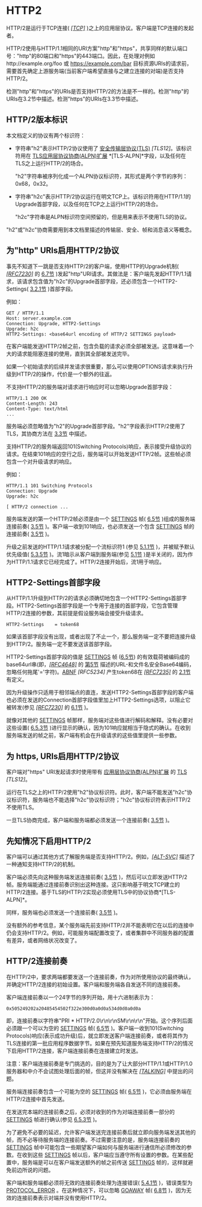 # HTTP2

HTTP/2是运行于TCP连接( [*[TCP]*](https://httpwg.github.io/specs/rfc7540.html#TCP) )之上的应用层协议。客户端是TCP连接的发起者。

HTTP/2使用与HTTP/1.1相同的URI方案"http"和"https"，共享同样的默认端口号："http"的80端口和"https"的443端口。因此，在处理对例如http://example.org/foo 或 https://example.com/bar 目标资源URIs的请求前，需要首先确定上游服务端(当前客户端希望直接与之建立连接的对端)是否支持HTTP/2。

检测"http"和"https"的URIs是否支持HTTP/2的方法是不一样的。检测"http"的URIs在3.2节中描述。检测"https"的URIs在3.3节中描述。

## HTTP/2版本标识

本文档定义的协议有两个标识符：

* 字符串"h2"表示HTTP/2协议使用了 [安全传输层协议(TLS)](https://httpwg.github.io/specs/rfc7540.html#TLS12) *[TLS12]*。该标识符用在 [TLS应用层协议协商(ALPN)扩展](https://httpwg.github.io/specs/rfc7540.html#TLS-ALPN) *[TLS-ALPN]*字段，以及任何在TLS之上运行HTTP/2的场合。

  "h2"字符串被序列化成一个ALPN协议标识符，其形式是两个字节的序列：0x68，0x32。

* 字符串"h2c"表示HTTP/2协议运行在明文TCP上。该标识符用在HTTP/1.1的Upgrade首部字段，以及任何在TCP之上运行HTTP/2的场合。

  "h2c"字符串是ALPN标识符空间预留的，但是用来表示不使用TLS的协议。

"h2"或"h2c"协商需要用到本文档里描述的传输层、安全、帧和消息语义等概念。

## 为"http" URIs启用HTTP/2协议

事先不知道下一跳是否支持HTTP/2的客户端，使用HTTP的Upgrade机制( [*[RFC7230]*](https://httpwg.github.io/specs/rfc7540.html#RFC7230) 的 [6.7节](https://httpwg.github.io/specs/rfc7230.html#header.upgrade) )发起"http"URI请求。其做法是：客户端先发起HTTP/1.1请求，该请求包含值为"h2c"的Upgrade首部字段，还必须包含一个HTTP2-Settings( [3.2.1节](https://httpwg.github.io/specs/rfc7540.html#Http2SettingsHeader) )首部字段。

例如：

```text
GET / HTTP/1.1
Host: server.example.com
Connection: Upgrade, HTTP2-Settings
Upgrade: h2c
HTTP2-Settings: <base64url encoding of HTTP/2 SETTINGS payload>
```

在客户端能发送HTTP/2帧之前，包含负载的请求必须全部被发送。这意味着一个大的请求能阻塞连接的使用，直到其全部被发送完毕。

如果一个初始请求的后续并发请求很重要，那么可以使用OPTIONS请求来执行升级到HTTP/2的操作，代价是一个额外的往返。

不支持HTTP/2的服务端对请求进行响应时可以忽略Upgrade首部字段：

```text
HTTP/1.1 200 OK
Content-Length: 243
Content-Type: text/html
...
```

服务端必须忽略值为"h2"的Upgrade首部字段。"h2"字段表示HTTP/2使用了TLS，其协商方法在 [3.3节](https://httpwg.github.io/specs/rfc7540.html#discover-https) 中描述。

支持HTTP/2的服务端返回101(Switching Protocols)响应，表示接受升级协议的请求。在结束101响应的空行之后，服务端可以开始发送HTTP/2帧。这些帧必须包含一个对升级请求的响应。

例如：

```text
HTTP/1.1 101 Switching Protocols
Connection: Upgrade
Upgrade: h2c

[ HTTP/2 connection ...
```

服务端发送的第一个HTTP/2帧必须是由一个 [SETTINGS](https://httpwg.github.io/specs/rfc7540.html#SETTINGS) 帧( [6.5节](https://httpwg.github.io/specs/rfc7540.html#SETTINGS) )组成的服务端连接前奏( [3.5节](https://httpwg.github.io/specs/rfc7540.html#ConnectionHeader) )。客户端一收到101响应，也必须发送一个包含 [SETTINGS](https://httpwg.github.io/specs/rfc7540.html#SETTINGS) 帧的连接前奏( [3.5节](https://httpwg.github.io/specs/rfc7540.html#ConnectionHeader) )。

升级之前发送的HTTP/1.1请求被分配一个流标识符1 (参见 [5.1.1节](https://httpwg.github.io/specs/rfc7540.html#StreamIdentifiers) )，并被赋予默认优先级值( [5.3.5节](https://httpwg.github.io/specs/rfc7540.html#pri-default) )。流1暗示从客户端到服务端(参见 [5.1节](https://httpwg.github.io/specs/rfc7540.html#StreamStates) )是半关闭的，因为作为HTTP/1.1请求它已经完成了。HTTP/2连接开始后，流1用于响应。

## HTTP2-Settings首部字段

从HTTP/1.1升级到HTTP/2的请求必须确切地包含一个HTTP2-Settings首部字段。HTTP2-Settings首部字段是一个专用于连接的首部字段，它包含管理HTTP/2连接的参数，其前提是假设服务端会接受升级请求。

```text
HTTP2-Settings    = token68
```

如果该首部字段没有出现，或者出现了不止一个，那么服务端一定不要把连接升级到HTTP/2。服务端一定不要发送该首部字段。

HTTP2-Settings首部字段的值是 [SETTINGS](https://httpwg.github.io/specs/rfc7540.html#SETTINGS) 帧 ([6.5节](https://httpwg.github.io/specs/rfc7540.html#SETTINGS)) 的有效载荷被编码成的base64url串(即，[*[RFC4648]*](https://httpwg.github.io/specs/rfc7540.html#RFC4648) 的 [第5节](https://tools.ietf.org/html/rfc4648#section-5) 描述的URL-和文件名安全Base64编码，忽略任何拖尾'='字符)。[ABNF](https://httpwg.github.io/specs/rfc7540.html#RFC5234) *[RFC5234]* 产生token68在 [*[RFC7235]*](https://httpwg.github.io/specs/rfc7540.html#RFC7235) 的 [2.1节](https://httpwg.github.io/specs/rfc7235.html#challenge.and.response)有定义。

因为升级操作只适用于相邻端点的直连，发送HTTP2-Settings首部字段的客户端也必须在发送的Connection首部字段值里加上HTTP2-Settings选项，以阻止它被转发(参见 [*[RFC7230]*](https://httpwg.github.io/specs/rfc7540.html#RFC7230) 的 [6.1节](https://httpwg.github.io/specs/rfc7230.html%23header.connection) )。

就像对其他的 [SETTINGS](https://httpwg.github.io/specs/rfc7540.html#SETTINGS) 帧那样，服务端对这些值进行解码和解释。没有必要对这些设置( [6.5.3节](https://httpwg.github.io/specs/rfc7540.html#SettingsSync) )进行显示的确认，因为101响应就相当于隐式的确认。在收到服务端发送的帧之前，客户端有机会在升级请求的这些值里提供一些参数。

## 为 https, URIs启用HTTP/2协议

客户端对"https" URI发起请求时使用带有 [应用层协议协商(ALPN)扩展](https://httpwg.github.io/specs/rfc7540.html#TLS-ALPN) 的 [TLS](https://httpwg.github.io/specs/rfc7540.html#TLS12) *[TLS12]*。

运行在TLS之上的HTTP/2使用"h2"协议标识符。此时，客户端不能发送"h2c"协议标识符，服务端也不能选择"h2c"协议标识符；"h2c"协议标识符表示HTTP/2不使用TLS。

一旦TLS协商完成，客户端和服务端都必须发送一个连接前奏( [3.5节](https://httpwg.github.io/specs/rfc7540.html#ConnectionHeader) )。

## 先知情况下启用HTTP/2

客户端可以通过其他方式了解服务端是否支持HTTP/2。例如，[*[ALT-SVC]*](https://httpwg.github.io/specs/rfc7540.html#ALT-SVC) 描述了一种通知支持HTTP/2的机制。

客户端必须先向这种服务端发送连接前奏( [3.5节](https://httpwg.github.io/specs/rfc7540.html#ConnectionHeader) )，然后可以立即发送HTTP/2帧。服务端能通过连接前奏识别出这种连接。这只影响基于明文TCP建立的HTTP/2连接。基于TLS的HTTP/2实现必须使用TLS中的协议协商*[TLS-ALPN]*。

同样，服务端也必须发送一个连接前奏( [3.5节](https://httpwg.github.io/specs/rfc7540.html#ConnectionHeader) )。

没有额外的参考信息，某个服务端先前支持HTTP/2并不能表明它在以后的连接中仍会支持HTTP/2。例如，可能服务端配置改变了，或者集群中不同服务器的配置有差异，或者网络状况改变了。

##  HTTP/2连接前奏

在HTTP/2中，要求两端都要发送一个连接前奏，作为对所使用协议的最终确认，并确定HTTP/2连接的初始设置。客户端和服务端各自发送不同的连接前奏。

客户端连接前奏以一个24字节的序列开始，用十六进制表示为：

```text
0x505249202a20485454502f322e300d0a0d0a534d0d0a0d0a
```

即，连接前奏以字符串"PRI * HTTP/2.0\r\n\r\nSM\r\n\r\n"开始。这个序列后面必须跟一个可以为空的 [SETTINGS](https://httpwg.github.io/specs/rfc7540.html#SETTINGS) 帧( [6.5节](https://httpwg.github.io/specs/rfc7540.html#SETTINGS) )。客户端一收到101(Switching Protocols)响应(表示成功升级)后，就立即发送客户端连接前奏，或者将其作为TLS连接的第一批应用程序数据字节。如果在预先知道服务端支持HTTP/2的情况下启用HTTP/2连接，客户端连接前奏在连接建立时发送。

注意：客户端连接前奏是专门挑选的，目的是为了让大部分HTTP/1.1或HTTP/1.0服务器和中介不会试图处理后面的帧，但这并没有解决在 [*[TALKING]*](https://httpwg.github.io/specs/rfc7540.html#TALKING) 中提出的问题。

服务端连接前奏包含一个可能为空的 [SETTINGS](https://httpwg.github.io/specs/rfc7540.html#SETTINGS) 帧( [6.5节](https://httpwg.github.io/specs/rfc7540.html#SETTINGS) )，它必须由服务端在HTTP/2连接中首先发送。

在发送完本端的连接前奏之后，必须对收到的作为对端连接前奏一部分的 [SETTINGS](https://httpwg.github.io/specs/rfc7540.html%23SETTINGS) 帧进行确认(参见 [6.5.3节](https://httpwg.github.io/specs/rfc7540.html#SettingsSync) )。

为了避免不必要的延迟，允许客户端发送完连接前奏后就立即向服务端发送其他的帧，而不必等待服务端的连接前奏。不过需要注意的是，服务端连接前奏的 [SETTINGS](https://httpwg.github.io/specs/rfc7540.html%23SETTINGS) 帧中可能包含一些期望客户端如何与服务端进行通信所必须修改的参数。在收到这些 [SETTINGS](https://httpwg.github.io/specs/rfc7540.html%23SETTINGS) 帧以后，客户端应当遵守所有设置的参数。在某些配置中，服务端是可以在客户端发送额外的帧之前传送 [SETTINGS](https://httpwg.github.io/specs/rfc7540.html%23SETTINGS) 帧的，这样就避免前边所说的问题。

客户端和服务端都必须将无效的连接前奏处理为连接错误( [5.4.1节](https://httpwg.github.io/specs/rfc7540.html#ConnectionErrorHandler) )，错误类型为 [PROTOCOL_ERROR](https://httpwg.github.io/specs/rfc7540.html#PROTOCOL_ERROR) 。在这种情况下，可以忽略 [GOAWAY](https://httpwg.github.io/specs/rfc7540.html#GOAWAY) 帧( [6.8节](https://httpwg.github.io/specs/rfc7540.html#GOAWAY) )，因为无效的连接前奏表示对端并没有使用HTTP/2。